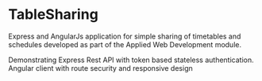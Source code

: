 # TableSharing
Express and AngularJs application for simple sharing of timetables and schedules developed as part of the Applied Web Development module.

Demonstrating Express Rest API with token based stateless authentication.
Angular client with route security and responsive design


